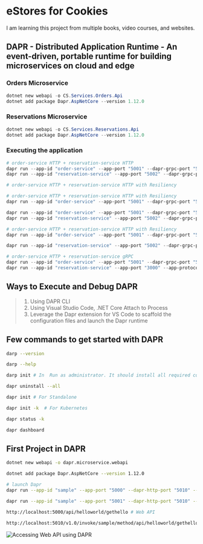 # eStores for Cookies

I am learning this project from multiple books, video courses, and websites.

## DAPR - Distributed Application Runtime - An event-driven, portable runtime for building microservices on cloud and edge

### Orders Microservice

```powershell
dotnet new webapi -o CS.Services.Orders.Api
dotnet add package Dapr.AspNetCore --version 1.12.0
```

### Reservations Microservice

```powershell
dotnet new webapi -o CS.Services.Reservations.Api
dotnet add package Dapr.AspNetCore --version 1.12.0
```

### Executing the application

```powershell
# order-service HTTP + reservation-service HTTP
dapr run --app-id "order-service" --app-port "5001" --dapr-grpc-port "50010" --dapr-http-port "5010" -- dotnet run --project CS.Services.Orders.Api.csproj --urls="http://+:5001"
dapr run --app-id "reservation-service" --app-port "5002" --dapr-grpc-port "50020" --dapr-http-port "5020" -- dotnet run --project CS.Services.Reservations.Api.csproj --urls="http://+:5002"

# order-service HTTP + reservation-service HTTP with Resiliency

# order-service HTTP + reservation-service HTTP with Resiliency
dapr run --app-id "order-service" --app-port "5001" --dapr-grpc-port "50010" --dapr-http-port "5010" --config "./daprconfig.yaml" --components-path "./components" -- dotnet run --project CS.Services.Orders.Api.csproj --urls="http://+:5001"

dapr run --app-id "order-service" --app-port "5001" --dapr-grpc-port "50010" --dapr-http-port "5010" -- dotnet run --project ./sample.microservice.order/sample.microservice.order.csproj --urls="http://+:5001"
dapr run --app-id "reservation-service" --app-port "5002" --dapr-grpc-port "50020" --dapr-http-port "5020" -- dotnet run --project ./sample.microservice.reservation/sample.microservice.reservation.csproj --urls="http://+:5002"

# order-service HTTP + reservation-service HTTP with Resiliency
dapr run --app-id "order-service" --app-port "5001" --dapr-grpc-port "50010" --dapr-http-port "5010" --config "./previewConfig.yaml" --components-path "./components" -- dotnet run --project ./sample.microservice.order/sample.microservice.order.csproj --urls="http://+:5001"

dapr run --app-id "reservation-service" --app-port "5002" --dapr-grpc-port "50020" --dapr-http-port "5020" --config "./previewConfig.yaml" --components-path "./components" -- dotnet run --project ./sample.microservice.reservation/sample.microservice.reservation.csproj --urls="http://+:5002"

# order-service HTTP + reservation-service gRPC
dapr run --app-id "order-service" --app-port "5001" --dapr-grpc-port "50010" --dapr-http-port "5010" -- dotnet run --project ./sample.microservice.order-grpc-client/sample.microservice.order-grpc-client.csproj --urls="http://+:5001"
dapr run --app-id "reservation-service" --app-port "3000" --app-protocol grpc --dapr-http-port "5020" --dapr-grpc-port "50020" -- dotnet run --project ./sample.microservice.reservation-grpc/sample.microservice.reservation-grpc.csproj --urls="http://+:3000"
```

## Ways to Execute and Debug DAPR

> 1. Using DAPR CLI
> 2. Using Visual Studio Code, .NET Core Attach to Process
> 3. Leverage the Dapr extension for VS Code to scaffold the configuration files and launch the Dapr runtime

## Few commands to get started with DAPR

```bash
darp --version

darp --help

darp init # In  Run as administrator. It should install all required components

dapr uninstall --all

dapr init # For Standalone

dapr init -k  # For Kubernetes

dapr status -k

dapr dashboard
```

## First Project in DAPR

```bash
dotnet new webapi -o dapr.microservice.webapi

dotnet add package Dapr.AspNetCore --version 1.12.0

# launch Dapr
dapr run --app-id "sample" --app-port "5000" --dapr-http-port "5010" -- dotnet run --project dapr.microservice.webapi.csproj --urls="http://+:5000"

dapr run --app-id "sample" --app-port "5001" --dapr-http-port "5010" --dapr-grpc-port "50010" --metrics-port "9091"

http://localhost:5000/api/helloworld/gethello # Web API

http://localhost:5010/v1.0/invoke/sample/method/api/helloworld/gethello # DAPR invoke
```

![Accessing Web API using DAPR](../learn-dapr-in-2024/documentation/images/Access_WebAPI_Using_Dapr.PNG)
